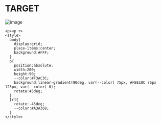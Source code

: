 # TARGET

![image](https://github.com/gaschneider/cssbattle/assets/16023844/6bbc2b12-36af-4a3a-9bc5-03145b915313)

```
<p><p r>
<style>
  body{
    display:grid;
    place-items:center;
    background:#FFF;
  }
  p{
    position:absolute;
    width:200;
    height:50;
    --color:#F3AC3C;
    background:linear-gradient(90deg, var(--color) 75px, #FBE18C 75px 125px, var(--color) 0);
    rotate:45deg;
  }
  [r]{
    rotate:-45deg;
    --color:#A3A368;
  }
</style>
```

